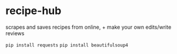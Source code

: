 # recipe-hub
scrapes and saves recipes from online, + make your own edits/write reviews

```pip install requests```
```pip install beautifulsoup4```
